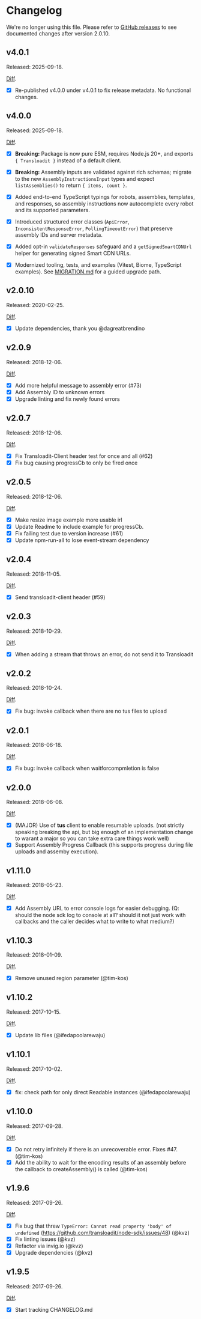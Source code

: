 # Changelog

We're no longer using this file. Please refer to [GitHub releases](https://github.com/transloadit/node-sdk/releases) to see documented changes after version 2.0.10.
## v4.0.1

Released: 2025-09-18.

[Diff](https://github.com/transloadit/node-sdk/compare/v4.0.0...v4.0.1).

- [x] Re-published v4.0.0 under v4.0.1 to fix release metadata. No functional changes.

## v4.0.0

Released: 2025-09-18.

[Diff](https://github.com/transloadit/node-sdk/compare/v3.0.2...v4.0.0).

- [x] **Breaking:** Package is now pure ESM, requires Node.js 20+, and exports `{ Transloadit }` instead of a default client.
- [x] **Breaking:** Assembly inputs are validated against rich schemas; migrate to the new `AssemblyInstructionsInput` types and expect `listAssemblies()` to return `{ items, count }`.
- [x] Added end-to-end TypeScript typings for robots, assemblies, templates, and responses, so assembly instructions now autocomplete every robot and its supported parameters.
- [x] Introduced structured error classes (`ApiError`, `InconsistentResponseError`, `PollingTimeoutError`) that preserve assembly IDs and server metadata.
- [x] Added opt-in `validateResponses` safeguard and a `getSignedSmartCDNUrl` helper for generating signed Smart CDN URLs.
- [x] Modernized tooling, tests, and examples (Vitest, Biome, TypeScript examples). See [MIGRATION.md](./MIGRATION.md) for a guided upgrade path.


## v2.0.10

Released: 2020-02-25.

[Diff](https://github.com/transloadit/node-sdk/compare/v2.0.9...v2.0.10).

- [x] Update dependencies, thank you @dagreatbrendino

## v2.0.9

Released: 2018-12-06.

[Diff](https://github.com/transloadit/node-sdk/compare/v2.0.5...v2.0.9).

- [x] Add more helpful message to assembly error (#73)
- [x] Add Assembly ID to unknown errors
- [x] Upgrade linting and fix newly found errors

## v2.0.7

Released: 2018-12-06.

[Diff](https://github.com/transloadit/node-sdk/compare/v2.0.5...v2.0.7).

- [x] Fix Transloadit-Client header test for once and all (#62)
- [x] Fix bug causing progressCb to only be fired once

## v2.0.5

Released: 2018-12-06.

[Diff](https://github.com/transloadit/node-sdk/compare/v2.0.4...v2.0.5).

- [x] Make resize image example more usable irl
- [x] Update Readme to include example for progressCb.
- [x] Fix failing test due to version increase (#61)
- [x] Update npm-run-all to lose event-stream dependency

## v2.0.4

Released: 2018-11-05.

[Diff](https://github.com/transloadit/node-sdk/compare/v2.0.3...v2.0.4).

- [x] Send transloadit-client header (#59)

## v2.0.3

Released: 2018-10-29.

[Diff](https://github.com/transloadit/node-sdk/compare/v2.0.2...v2.0.3).

- [x] When adding a stream that throws an error, do not send it to Transloadit

## v2.0.2

Released: 2018-10-24.

[Diff](https://github.com/transloadit/node-sdk/compare/v2.0.1...v2.0.2).

- [x] Fix bug: invoke callback when there are no tus files to upload

## v2.0.1

Released: 2018-06-18.

[Diff](https://github.com/transloadit/node-sdk/compare/v2.0.0...v2.0.1).

- [x] Fix bug: invoke callback when waitforcompmletion is false

## v2.0.0

Released: 2018-06-08.

[Diff](https://github.com/transloadit/node-sdk/compare/v1.11.0...v2.0.0).

- [x] (MAJOR) Use of **tus** client to enable resumable uploads. (not strictly speaking breaking the api, but big enough of an implementation change to warant a major so you can take extra care things work well)
- [x] Support Assembly Progress Callback (this supports progress during file uploads and assemby execution).

## v1.11.0

Released: 2018-05-23.

[Diff](https://github.com/transloadit/node-sdk/compare/v1.10.2...v1.11.0).

- [x] Add Assembly URL to error console logs for easier debugging. (Q: should the node sdk log to console at all? should it not just work with callbacks and the caller decides what to write to what medium?)

## v1.10.3

Released: 2018-01-09.

[Diff](https://github.com/transloadit/node-sdk/compare/v1.10.1...v1.10.3).

- [x] Remove unused region parameter (@tim-kos)

## v1.10.2

Released: 2017-10-15.

[Diff](https://github.com/transloadit/node-sdk/compare/v1.10.0...v1.10.2).

- [x] Update lib files (@ifedapoolarewaju)

## v1.10.1

Released: 2017-10-02.

[Diff](https://github.com/transloadit/node-sdk/compare/v1.10.0...v1.10.1).

- [x] fix: check path for only direct Readable instances (@ifedapoolarewaju)

## v1.10.0

Released: 2017-09-28.

[Diff](https://github.com/transloadit/node-sdk/compare/v1.9.6...v1.10.0).

- [x] Do not retry infinitely if there is an unrecoverable error. Fixes #47. (@tim-kos)
- [x] Add the ability to wait for the encoding results of an assembly before the callback to createAssembly() is called (@tim-kos)

## v1.9.6

Released: 2017-09-26.

[Diff](https://github.com/transloadit/node-sdk/compare/v1.9.5...v1.9.6).

- [x] Fix bug that threw `TypeError: Cannot read property 'body' of undefined` (https://github.com/transloadit/node-sdk/issues/48) (@kvz)
- [x] Fix linting issues (@kvz)
- [x] Refactor via invig.io (@kvz)
- [x] Upgrade dependencies (@kvz)

## v1.9.5

Released: 2017-09-26.

[Diff](https://github.com/transloadit/node-sdk/compare/v0.0.22...1.9.5).

- [x] Start tracking CHANGELOG.md
